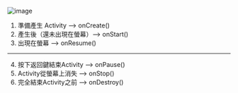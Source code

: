 ![image](https://user-images.githubusercontent.com/32256068/111099795-3a47ee00-8581-11eb-8e75-e4ba1109faa7.png)

1.  準備產生 Activity  --> onCreate()
2.  產生後（還未出現在螢幕）--> onStart()
3.  出現在螢幕 --> onResume()
---
4.  按下返回鍵結束Activity --> onPause()
5.  Activity從螢幕上消失 --> onStop()
6.  完全結束Activity之前 --> onDestroy()
